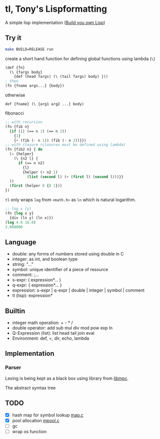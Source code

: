 # tl, Tony's Lispformatting

A simple lisp implementation ([Build you own Lisp](http://www.buildyourownlisp.com))
## Try it
```bash
make BUILD=RELEASE run
```

create a short hand function for defining global functions using lambda (`\`)
```lisp
(def {fn} 
  (\ {fargs body} 
    {def (head fargs) (\ (tail fargs) body) }))
; then
(fn {fname args...} {body})
```
otherwise
```
def {fname} (\ {arg1 arg2 ...} body)
```

fibonacci
```lisp
;; with recursion
(fn {fib n}
  {if (|| (== n 1) (== n 2))
    {1}
    {+ (fib (- n 1)) (fib (- n 2))}})
;; with closure (closures must be defined using lambda)
(fn {fib2 n} { do
  (= {helper}
    (\ {n2 l} {
      if (== n n2) 
        {l}
        {helper (+ n2 1)
          (list (second l) (+ (first l) (second l)))}}
  ))
  (first (helper 0 {0 1}))
})
```

`tl` only wraps `log` from `<math.h>` as `ln` which is natural logarithm.
```lisp
;; log_x (y)
(fn {log x y}
  {div (ln y) (ln x)})
(log 4.0 16.0)
2.000000
```

## Language

- double: any forms of numbers stored using double in C
- integer: as int, and boolean type
- string: "..."
- symbol: unique identifier of a piece of resource
- comment: ;...
- s-expr: ( expression*... )
- q-expr: { expression*... }
- expression: s-expr |  q-expr | double | integer | symbol | comment
- tl (lisp): expression*

## Builtin

- integer math operation: + - * /
- double operator: add sub mul div mod pow exp ln
- Q-Expression (list): list head tail join eval
- Environment: def, =, dir, echo, lambda

## Implementation

### Parser
Lexing is being kept as a black box using library from [libmpc](https://github.com/orangeduck/mpc).

The abstract symtax tree

## TODO

- [x] hash map for symbol lookup [map.c](./src/map.c)
- [x] pool allocation [mpool.c](./src/mpool.c)
- [ ] gc
- [ ] wrap os function
